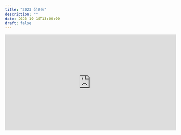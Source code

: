 ```yaml
---
title: "2023 発表会"
description: ""
date: 2023-10-18T13:00:00
draft: false
---
```





<iframe width="560" height="315" 
        src="https://www.youtube.com/embed/FtxEvdybwkk" 
        title="YouTube video player" 
        frameborder="0" 
        allow="accelerometer; autoplay; clipboard-write; encrypted-media; gyroscope; picture-in-picture" 
        allowfullscreen>
</iframe>
